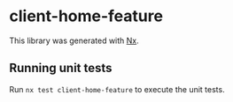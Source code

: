 # client-home-feature

This library was generated with [Nx](https://nx.dev).

## Running unit tests

Run `nx test client-home-feature` to execute the unit tests.

